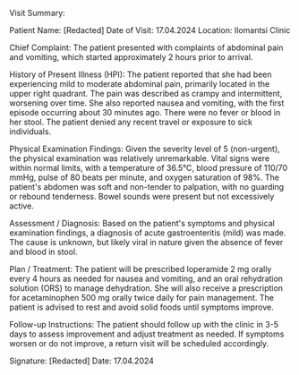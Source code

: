 Visit Summary:

Patient Name: [Redacted]
Date of Visit: 17.04.2024
Location: Ilomantsi Clinic

Chief Complaint:
The patient presented with complaints of abdominal pain and vomiting, which started approximately 2 hours prior to arrival.

History of Present Illness (HPI):
The patient reported that she had been experiencing mild to moderate abdominal pain, primarily located in the upper right quadrant. The pain was described as crampy and intermittent, worsening over time. She also reported nausea and vomiting, with the first episode occurring about 30 minutes ago. There were no fever or blood in her stool. The patient denied any recent travel or exposure to sick individuals.

Physical Examination Findings:
Given the severity level of 5 (non-urgent), the physical examination was relatively unremarkable. Vital signs were within normal limits, with a temperature of 36.5°C, blood pressure of 110/70 mmHg, pulse of 80 beats per minute, and oxygen saturation of 98%. The patient's abdomen was soft and non-tender to palpation, with no guarding or rebound tenderness. Bowel sounds were present but not excessively active.

Assessment / Diagnosis:
Based on the patient's symptoms and physical examination findings, a diagnosis of acute gastroenteritis (mild) was made. The cause is unknown, but likely viral in nature given the absence of fever and blood in stool.

Plan / Treatment:
The patient will be prescribed loperamide 2 mg orally every 4 hours as needed for nausea and vomiting, and an oral rehydration solution (ORS) to manage dehydration. She will also receive a prescription for acetaminophen 500 mg orally twice daily for pain management. The patient is advised to rest and avoid solid foods until symptoms improve.

Follow-up Instructions:
The patient should follow up with the clinic in 3-5 days to assess improvement and adjust treatment as needed. If symptoms worsen or do not improve, a return visit will be scheduled accordingly.

Signature: [Redacted]
Date: 17.04.2024